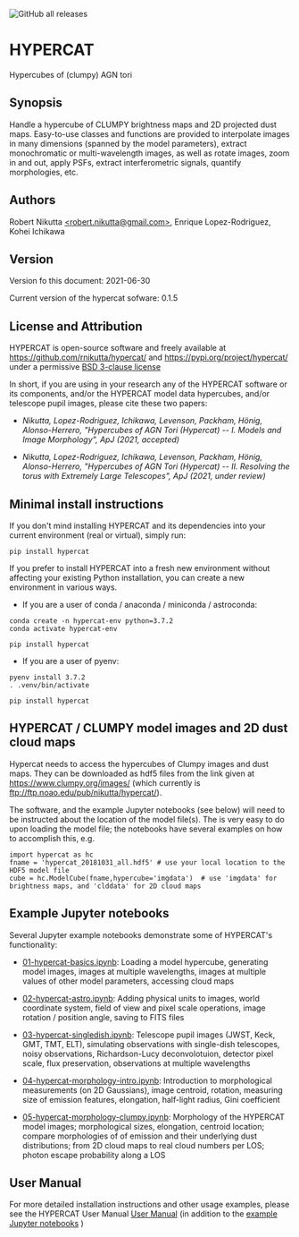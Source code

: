 ![GitHub all releases](https://img.shields.io/github/downloads/rnikutta/hypercat/total)

HYPERCAT
========

Hypercubes of (clumpy) AGN tori

Synopsis
--------

Handle a hypercube of CLUMPY brightness maps and 2D projected dust
maps. Easy-to-use classes and functions are provided to interpolate
images in many dimensions (spanned by the model parameters), extract
monochromatic or multi-wavelength images, as well as rotate images,
zoom in and out, apply PSFs, extract interferometric signals, quantify
morphologies, etc.

Authors
-------

Robert Nikutta [\<robert.nikutta@gmail.com\>](mailto:robert.nikutta@gmail.com), Enrique Lopez-Rodriguez, Kohei Ichikawa

Version
-------

Version fo this document: 2021-06-30

Current version of the hypercat sofware: 0.1.5

License and Attribution
-----------------------

HYPERCAT is open-source software and freely available at
https://github.com/rnikutta/hypercat/ and
https://pypi.org/project/hypercat/ under a permissive [BSD 3-clause
license](./LICENSE)

In short, if you are using in your research any of the HYPERCAT
software or its components, and/or the HYPERCAT model data hypercubes,
and/or telescope pupil images, please cite these two papers:

- *Nikutta, Lopez-Rodriguez, Ichikawa, Levenson, Packham, Hönig,
  Alonso-Herrero, "Hypercubes of AGN Tori (Hypercat) -- I. Models and
  Image Morphology", ApJ (2021, accepted)*

- *Nikutta, Lopez-Rodriguez, Ichikawa, Levenson, Packham, Hönig,
  Alonso-Herrero, "Hypercubes of AGN Tori (Hypercat) -- II. Resolving
  the torus with Extremely Large Telescopes", ApJ (2021, under
  review)*


Minimal install instructions
----------------------------

If you don't mind installing HYPERCAT and its dependencies into your
current environment (real or virtual), simply run:

```
pip install hypercat
```


If you prefer to install HYPERCAT into a fresh new environment without affecting your existing Python installation, you can create a new environment in various ways.

- If you are a user of conda / anaconda / miniconda / astroconda:

```
conda create -n hypercat-env python=3.7.2
conda activate hypercat-env

pip install hypercat
```

- If you are a user of pyenv:

```
pyenv install 3.7.2
. .venv/bin/activate

pip install hypercat
```

HYPERCAT / CLUMPY model images and 2D dust cloud maps
-----------------------------------------------------

Hypercat needs to access the hypercubes of Clumpy images and dust
maps. They can be downloaded as hdf5 files from the link given at
https://www.clumpy.org/images/ (which currently is
ftp://ftp.noao.edu/pub/nikutta/hypercat/).

The software, and the example Jupyter notebooks (see below) will need
to be instructed about the location of the model file(s). The is very
easy to do upon loading the model file; the notebooks have several
examples on how to accomplish this, e.g.

```
import hypercat as hc
fname = 'hypercat_20181031_all.hdf5' # use your local location to the HDF5 model file
cube = hc.ModelCube(fname,hypercube='imgdata')  # use 'imgdata' for brightness maps, and 'clddata' for 2D cloud maps
```

Example Jupyter notebooks
-------------------------

Several Jupyter example notebooks demonstrate some of HYPERCAT's functionality:

- [01-hypercat-basics.ipynb](https://github.com/rnikutta/hypercat/tree/master/examples/01-hypercat-basics.ipynb):
  Loading a model hypercube, generating model images, images at
  multiple wavelengths, images at multiple values of other model
  parameters, accessing cloud maps

- [02-hypercat-astro.ipynb](https://github.com/rnikutta/hypercat/tree/master/examples/02-hypercat-astro.ipynb):
  Adding physical units to images, world coordinate system, field of
  view and pixel scale operations, image rotation / position angle,
  saving to FITS files

- [03-hypercat-singledish.ipynb](https://github.com/rnikutta/hypercat/tree/master/examples/03-hypercat-singledish.ipynb):
  Telescope pupil images (JWST, Keck, GMT, TMT, ELT), simulating
  observations with single-dish telescopes, noisy observations,
  Richardson-Lucy deconvolotuion, detector pixel scale, flux
  preservation, observations at multiple wavelengths

- [04-hypercat-morphology-intro.ipynb](https://github.com/rnikutta/hypercat/tree/master/examples/05-hypercat-morphology-intro.ipynb):
  Introduction to morphological measurements (on 2D Gaussians), image
  centroid, rotation, measuring size of emission features, elongation,
  half-light radius, Gini coefficient

- [05-hypercat-morphology-clumpy.ipynb](https://github.com/rnikutta/hypercat/tree/master/examples/05-hypercat-morphology-clumpy.ipynb):
  Morphology of the HYPERCAT model images; morphological sizes,
  elongation, centroid location; compare morphologies of of emission
  and their underlying dust distributions; from 2D cloud maps to real
  cloud numbers per LOS; photon escape probability along a LOS


User Manual
-----------

For more detailed installation instructions and other usage examples,
please see the HYPERCAT User Manual [User Manual](./docs/manual/) (in
addition to the [example Jupyter notebooks](./examples/) )
